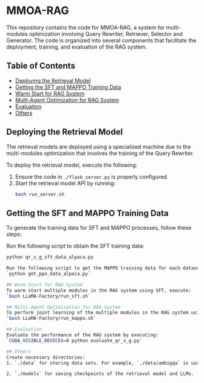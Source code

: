 # MMOA-RAG

This repository contains the code for MMOA-RAG, a system for multi-modules optimization involving Query Rewriter, Retriever, Selector and Generator. The code is organized into several components that facilitate the deployment, training, and evaluation of the RAG system.

## Table of Contents

- [Deploying the Retrieval Model](#deploying-the-retrieval-model)
- [Getting the SFT and MAPPO Training Data](#getting-the-sft-and-mappo-training-data)
- [Warm Start for RAG System](#warm-start-for-rag-system)
- [Multi-Agent Optimization for RAG System](#multi-agent-optimization-for-rag-system)
- [Evaluation](#evaluation)
- [Others](#others)

## Deploying the Retrieval Model

The retrieval models are deployed using a specialized machine due to the multi-modules optimization that involves the training of the Query Rewriter.

To deploy the retrieval model, execute the following:

1. Ensure the code in `./flask_server.py` is properly configured.
2. Start the retrieval model API by running:
   ```bash
   bash run_server.sh

## Getting the SFT and MAPPO Training Data
To generate the training data for SFT and MAPPO processes, follow these steps:

Run the following script to obtain the SFT training data:
```bash
python qr_s_g_sft_data_alpaca.py

Run the following script to get the MAPPO training data for each dataset:
`python get_ppo_data_alpaca.py`

## Warm Start for RAG System
To warm start multiple modules in the RAG system using SFT, execute:
`bash LLaMA-Factory/run_sft.sh`

## Multi-Agent Optimization for RAG System
To perform joint learning of the multiple modules in the RAG system using MAPPO, run:
`bash LLaMA-Factory/run_mappo.sh`

## Evaluation
Evaluate the performance of the RAG system by executing:
`CUDA_VISIBLE_DEVICES=0 python evaluate_qr_s_g.py`

## Others
Create necessary directories: 
1. `./data` for storing data sets. For example, `./data/ambigqa` is used to save the AmbigQA dataset.

2. `./models` for saving checkpoints of the retrieval model and LLMs.
